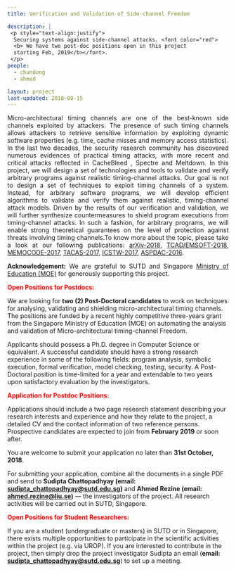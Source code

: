 ```yaml
---
title: Verification and Validation of Side-channel Freedom

description: |
 <p style="text-align:justify">
  Securing systems against side-channel attacks. <font color="red">
  <b> We have two post-doc positions open in this project 
  starting Feb, 2019</b></font>.
 </p>
people:
  - chundong
  - ahmed

layout: project
last-updated: 2018-08-15
---
```


<p style="text-align:justify">
Micro-architectural timing channels are one of the best-known side channels exploited by attackers. The presence of such timing channels allows attackers to retrieve sensitive information by exploiting dynamic software properties (e.g. time, cache misses and memory access statistics). In the last two decades, the security research community has discovered numerous evidences of practical timing attacks, with more recent and critical attacks reflected in CacheBleed , Spectre and Meltdown. In this project, we will design a set of technologies and tools to validate and verify arbitrary programs against realistic timing-channel attacks. Our goal is not to design a set of techniques to exploit timing channels of a system. Instead, for arbitrary software programs, we will develop efficient algorithms to validate and verify them against realistic, timing-channel attack models. Driven by the results of our verification and validation, we will further synthesize countermeasures to shield program executions from timing-channel attacks. In such a fashion, for arbitrary programs, we will enable strong theoretical guarantees on the level of protection against threats involving timing channels.To know more about the topic, please take a look at our following publications: 
			<a href="https://arxiv.org/abs/1807.05843">arXiv-2018</a>, 
			<a href="https://sudiptac.bitbucket.io/papers/cachefix.pdf">TCAD/EMSOFT-2018</a>, 
			<a href="https://sudiptac.bitbucket.io/papers/chalice_extended.pdf">MEMOCODE-2017</a>, 
			<a href="https://sudiptac.bitbucket.io/papers/catapult-TR.pdf">TACAS-2017</a>, 
			<a href="https://sudiptac.bitbucket.io/papers/sbst_side_channel.pdf">ICSTW-2017</a>, 
			<a href="https://sudiptac.bitbucket.io/papers/sparta.pdf">ASPDAC-2016</a>.
</p>

<p style="text-align:justify">
<b>Acknowledgement:</b> We are grateful to SUTD and 
Singapore <a href="https://www.moe.gov.sg/">Ministry of Education (MOE)</a> 
for generously supporting this project. 
</p>

<p style="text-align:justify">
<font color="red">
<b>Open Positions for Postdocs:</b><br>
</font>

We are looking for <b>two (2) Post-Doctoral candidates</b> to work on 
techniques for analysing, validating and shielding micro-architectural timing 
channels. The positions are funded by a recent highly competitive 
three-years grant from the Singapore Ministry of Education (MOE) on 
automating the analysis and validation of Micro-architectural 
timing-channel Freedom. 


Applicants should possess a Ph.D. degree in Computer Science or
equivalent. A successful candidate should have a strong research
experience in some of the following fields: program analysis, symbolic
execution, formal verification, model checking, testing, security. 
A Post-Doctoral position is time-limited for a year and extendable 
to two years upon satisfactory evaluation by the investigators. 
 
  
<p style="text-align:justify">
<font color="red">
<b>Application for Postdoc Positions:</b><br>
</font>

Applications should include a two page research statement describing 
your research interests and experience and how they relate to the 
project, a detailed CV and the contact information of two reference
persons. Prospective candidates are expected to join from <b>February 
2019</b> or soon after.

You are welcome to submit your application no later than 
<b>31st October, 2018</b>. 

For submitting your application, combine all the documents in a single 
PDF and send to <b>Sudipta Chattopadhyay (email: sudipta_chattopadhyay@sutd.edu.sg)</b>
and <b>Ahmed Rezine (email: ahmed.rezine@liu.se)</b> — the investigators of the project. 
All research activities will be carried out in SUTD, Singapore. 

</p>

<p style="text-align:justify">
<font color="red">
<b>Open Positions for Student Researchers:</b><br>
</font>

If you are a student (undergraduate or masters) in SUTD or in Singapore, there 
exists multiple opportunities to participate in the scientific activities within 
the project (e.g. via UROP). If you are interested to contribute in the project, 
then simply drop the project investigator Sudipta an email 
(<b>email: sudipta_chattopadhyay@sutd.edu.sg</b>) to set up a meeting.  

</p>
